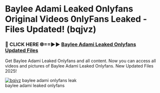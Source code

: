 # Baylee Adami Leaked Onlyfans Original Videos 0nlyFans Leaked - Files Updated! (bqjvz)

<h3>🔴 CLICK HERE 🌐==►► <a href="https://tinyurl.com/ms9xzufz" rel="nofollow">Baylee Adami Leaked Onlyfans Updated Files</a></h3>

Get Baylee Adami Leaked Onlyfans and all content. Now you can access all videos and pictures of Baylee Adami Leaked Onlyfans. New Updated Files 2025!

[![bqjvz](https://i.imgur.com/PQ7UWWw.gif)](https://tinyurl.com/ms9xzufz)
baylee adami onlyfans leak<br>
baylee adami leaked onlyfans
